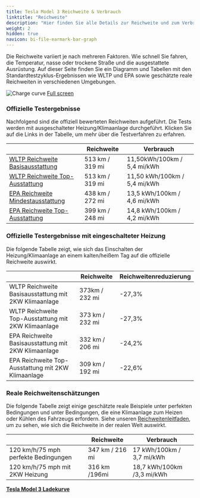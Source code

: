 ```yaml
---
title: Tesla Model 3 Reichweite & Verbrauch
linktitle: "Reichweite"
description: "Hier finden Sie alle Details zur Reichweite und zum Verbrauch für Tesla Model 3."
weight: 2
hidden: true
navicon: bi-file-earmark-bar-graph
---
```

<!-- markdownlint-disable MD033 -->
<!-- markdownlint-disable MD010 -->

Die Reichweite variiert je nach mehreren Faktoren. Wie schnell Sie fahren, die Temperatur, nasse oder trockene Straße und die ausgestattete Ausrüstung. Auf dieser Seite finden Sie ein Diagramm und Tabellen mit den Standardtestzyklus-Ergebnissen wie WLTP und EPA sowie geschätzte reale Reichweiten in verschiedenen Umgebungen.

<img class="img-fluid" alt="Charge curve" src="/images//models/tesla/model_3/model_3/range.svg"/>
<a href="/images/models/tesla/model_3/model_3/range.svg">Full screen</a>

### Offizielle Testergebnisse

Nachfolgend sind die offiziell bewerteten Reichweiten aufgeführt. Die Tests werden mit ausgeschalteter Heizung/Klimaanlage durchgeführt. Klicken Sie auf die Links in der Tabelle, um mehr über die Testverfahren zu erfahren.

<div class="table-responsive">
<table class="table table-striped border">
	<thead>
		<tr>
			<th>
			</th>
			<th>
				Reichweite
			</th>
			<th>
				Verbrauch
			</th>
		</tr>
	</thead>
	<tbody>
		<tr>
			<td>
				<a href="../../../../../guides/understandingrange/wltp/ ">
					WLTP Reichweite Basisausstattung
				</a>
			</td>
			<td>
				513 km / 319 mi
			</td>
			<td>
				11,50kWh/100km / 5,4 mi/kWh
			</td>
		</tr>
		<tr>
			<td>
				<a href="../../../../../guides/understandingrange/wltp/ ">
					WLTP Reichweite Top-Ausstattung
				</a>
			</td>
			<td>
				513 km / 319 mi
			</td>
			<td>
				11,50 kWh/100km / 5,4 mi/kWh
			</td>
		</tr>
		<tr>
			<td>
				<a href="../../../../../guides/understandingrange/epa/ ">
					EPA Reichweite Mindestausstattung
				</a>
			</td>
			<td>
				438 km / 272 mi
			</td>
			<td>
				13,5 kWh/100km / 4,6 mi/kWh
			</td>
		</tr>
		<tr>
			<td>
				<a href="../../../../../guides/understandingrange/epa/ ">
					EPA Reichweite Top-Ausstattung
				</a>
			</td>
			<td>
				399 km / 248 mi
			</td>
			<td>
				14,8 kWh/100km / 4,2 mi/kWh
			</td>
		</tr>
	</tbody>
</table>
</div>

### Offizielle Testergebnisse mit eingeschalteter Heizung

Die folgende Tabelle zeigt, wie sich das Einschalten der Heizung/Klimaanlage an einem kalten/heißem Tag auf die offizielle Reichweite auswirkt.

<div class="table-responsive">
<table class="table table-striped border">
	<thead>
		<tr>
			<th>
			</th>
			<th>
				Reichweite
			</th>
			<th>
				Reichweitenreduzierung
			</th>
		</tr>
	</thead>
	<tbody>
		<tr>
			<td>
				WLTP Reichweite Basisausstattung mit 2KW Klimaanlage
			</td>
			<td>
				 373km / 232 mi 
			</td>
			<td>
				-27,3%
			</td>
		</tr>
		<tr>
			<td>
				WLTP Reichweite Top-Ausstattung mit 2KW Klimaanlage
			</td>
			<td>
				373 km / 232 mi
			</td>
			<td>
				-27,3%
			</td>
		</tr>
		<tr>
			<td>
				EPA Reichweite Basisausstattung mit 2KW Klimaanlage
			</td>
			<td>
				332 km / 206 mi
			</td>
			<td>
				-24,2%
			</td>
		</tr>
		<tr>
			<td>
				EPA Reichweite Top-Ausstattung mit 2KW Klimaanlage
			</td>
			<td>
				309 km / 192 mi
			</td>
			<td>
				-22,6%
			</td>
		</tr>
	</tbody>
</table>
</div>

### Reale Reichweitenschätzungen

Die folgende Tabelle zeigt einige geschätzte reale Beispiele unter perfekten Bedingungen und unter Bedingungen, die eine Klimaanlage zum Heizen oder Kühlen des Fahrzeugs erfordern. Siehe unseren [Reichweitenleitfaden](../../../../../guides/understandingrange/), um zu sehen, wie sich die Reichweite in der realen Welt auswirkt.

<div class="table-responsive">
<table class="table table-striped border">
	<thead>
		<tr>
			<th>
			</th>
			<th>
				Reichweite
			</th>
			<th>
				Verbrauch
			</th>
		</tr>
	</thead>
	<tbody>
		<tr>
			<td>
				120 km/h/75 mph perfekte Bedingungen
			</td>
			<td>
				347 km / 216 mi
			</td>
			<td>
				17 kWh/100km / 3,7 mi/kWh
			</td>
		</tr>
		<tr>
			<td>
				120 km/h/75 mph mit 2KW Heizung
			</td>
			<td>
				316 km /196mi
			</td>
			<td>
				18,7 kWh/100km /3,3 mi/kWh
			</td>
		</tr>
	</tbody>
</table>
</div>
<div class="mt-3 mb-3">
<a href="../" class="text-decoration-none text-black">
<strong><i class="bi-arrow-left"></i> Tesla Model 3 </strong>
</a>
<a href="../chargingcurve/" class="text-decoration-none text-black float-end">
<strong>Ladekurve <i class="bi-arrow-right"></i></strong>
</a>
</div>
